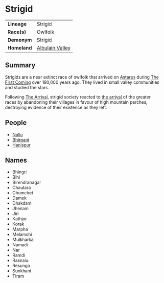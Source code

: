 # Strigid

|||
| --- | --- |
| **Lineage** | Strigid | lineage.1
| **Race(s)** | Owlfolk |
| **Demonym** | Strigid |
| **Homeland** | [Albulain Valley](../places/topography/valleys/albulain-valley.md) |

## Summary

Strigids are a near extinct race of owlfolk that arrived on [Astarus](../celestial-objects/astarus.md) during [The First Coming](../history/events/the-first-coming.md) over 180,000 years ago. They lived in small valley communities and studied the stars.

Following [The Arrival](../history/events/the-third-coming.md), strigid society reacted to [the arrival](../history/events/the-third-coming.md) of the greater races by abandoning their villages in favour of high mountain perches, destroying evidence of their existence as they left.

## People

- [Nallu](../characters/nallu.md)
- [Bhirpani](../characters/bhirpani.md)
- [Hanispur](../characters/hanispur.md)

## Names

- Bhingri
- Bihi
- Birendranagar
- Chautara
- Chumchet
- Damek
- Dhakdam
- Jhenam
- Jiri
- Kathjor
- Korak
- Marpha
- Melamchi
- Mulkharka
- Namadi
- Nar
- Ramdi
- Rasnalu
- Resunga
- Sunkhani
- Tiram

